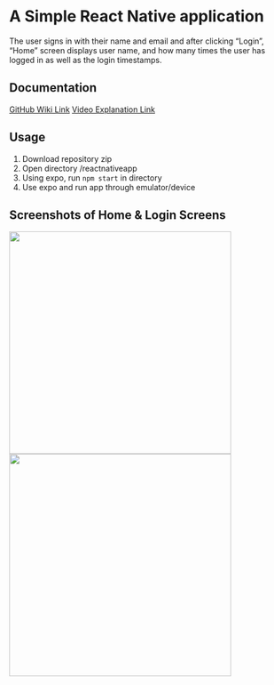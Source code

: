 # A Simple React Native application
The user signs in with their name and email and after clicking “Login”, “Home” screen displays user name, and how many times the user has logged in as well as the login timestamps.

## Documentation
[GitHub Wiki Link](https://github.com/kungharrison/reactnativeapplication/wiki)
[Video Explanation Link](https://youtu.be/7QDVDOjv7cI)

## Usage
1. Download repository zip
2. Open directory /reactnativeapp
3. Using expo, run `npm start` in directory
4. Use expo and run app through emulator/device

## Screenshots of Home & Login Screens
<p float="left">
  <img src="https://user-images.githubusercontent.com/53415491/221448531-4ab8f60b-0b2a-4eaa-8806-c20f3b3cc22b.png" width="400">
  <img src="https://user-images.githubusercontent.com/53415491/221448118-7f8729fa-7220-4111-afc7-ecefbef72fa5.png" width="400">
</p>
